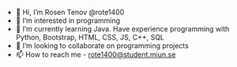 - 👋 Hi, I’m Rosen Tenov @rote1400
- 👀 I’m interested in programming
- 🌱 I’m currently learning Java. Have experience programming with Python, Bootstrap, HTML, CSS, JS, C++, SQL
- 💞️ I’m looking to collaborate on programming projects
- 📫 How to reach me - rote1400@student.miun.se

<!---
rote1400/rote1400 is a ✨ special ✨ repository because its `README.md` (this file) appears on your GitHub profile.
You can click the Preview link to take a look at your changes.
--->
